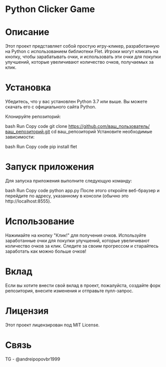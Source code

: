 # Python Clicker Game
# Описание
Этот проект представляет собой простую игру-кликер, разработанную на Python с использованием библиотеки Flet. Игроки могут кликать на кнопку, чтобы зарабатывать очки, и использовать эти очки для покупки улучшений, которые увеличивают количество очков, получаемых за клик.
# Установка
Убедитесь, что у вас установлен Python 3.7 или выше. Вы можете скачать его с официального сайта Python.

Клонируйте репозиторий:

bash
Run
Copy code
git clone https://github.com/ваш_пользователь/ваш_репозиторий.git
cd ваш_репозиторий
Установите необходимые зависимости:

bash
Run
Copy code
pip install flet
# Запуск приложения
Для запуска приложения выполните следующую команду:

bash
Run
Copy code
python app.py
После этого откройте веб-браузер и перейдите по адресу, указанному в консоли (обычно это http://localhost:8555).
# Использование
Нажимайте на кнопку "Клик!" для получения очков.
Используйте заработанные очки для покупки улучшений, которые увеличивают количество очков за клик.
Следите за своим прогрессом и старайтесь заработать как можно больше очков!
# Вклад
Если вы хотите внести свой вклад в проект, пожалуйста, создайте форк репозитория, внесите изменения и отправьте пулл-запрос.

# Лицензия
Этот проект лицензирован под MIT License. 
# Связь
TG - @andreipopovbr1999
